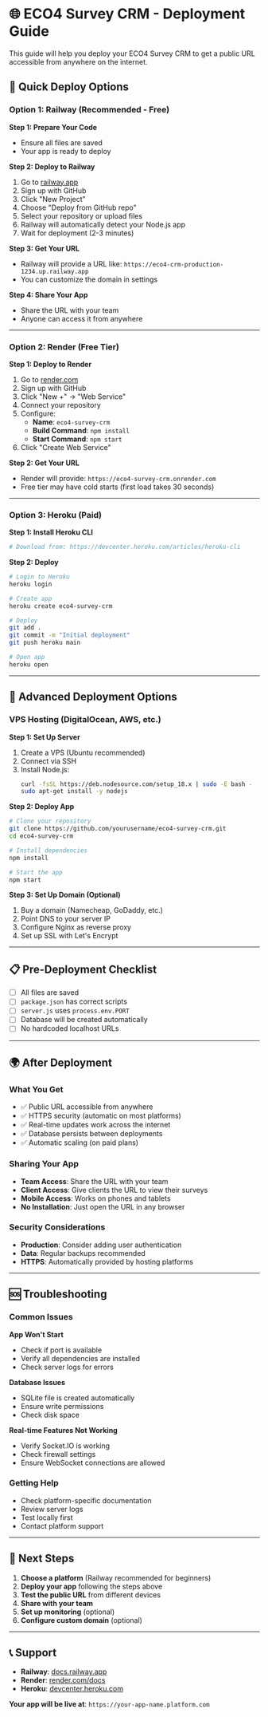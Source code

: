 # 🌐 ECO4 Survey CRM - Deployment Guide

This guide will help you deploy your ECO4 Survey CRM to get a public URL accessible from anywhere on the internet.

## 🚀 **Quick Deploy Options**

### **Option 1: Railway (Recommended - Free)**

**Step 1: Prepare Your Code**
- Ensure all files are saved
- Your app is ready to deploy

**Step 2: Deploy to Railway**
1. Go to [railway.app](https://railway.app)
2. Sign up with GitHub
3. Click "New Project"
4. Choose "Deploy from GitHub repo"
5. Select your repository or upload files
6. Railway will automatically detect your Node.js app
7. Wait for deployment (2-3 minutes)

**Step 3: Get Your URL**
- Railway will provide a URL like: `https://eco4-crm-production-1234.up.railway.app`
- You can customize the domain in settings

**Step 4: Share Your App**
- Share the URL with your team
- Anyone can access it from anywhere

---

### **Option 2: Render (Free Tier)**

**Step 1: Deploy to Render**
1. Go to [render.com](https://render.com)
2. Sign up with GitHub
3. Click "New +" → "Web Service"
4. Connect your repository
5. Configure:
   - **Name**: `eco4-survey-crm`
   - **Build Command**: `npm install`
   - **Start Command**: `npm start`
6. Click "Create Web Service"

**Step 2: Get Your URL**
- Render will provide: `https://eco4-survey-crm.onrender.com`
- Free tier may have cold starts (first load takes 30 seconds)

---

### **Option 3: Heroku (Paid)**

**Step 1: Install Heroku CLI**
```bash
# Download from: https://devcenter.heroku.com/articles/heroku-cli
```

**Step 2: Deploy**
```bash
# Login to Heroku
heroku login

# Create app
heroku create eco4-survey-crm

# Deploy
git add .
git commit -m "Initial deployment"
git push heroku main

# Open app
heroku open
```

---

## 🔧 **Advanced Deployment Options**

### **VPS Hosting (DigitalOcean, AWS, etc.)**

**Step 1: Set Up Server**
1. Create a VPS (Ubuntu recommended)
2. Connect via SSH
3. Install Node.js:
   ```bash
   curl -fsSL https://deb.nodesource.com/setup_18.x | sudo -E bash -
   sudo apt-get install -y nodejs
   ```

**Step 2: Deploy App**
```bash
# Clone your repository
git clone https://github.com/yourusername/eco4-survey-crm.git
cd eco4-survey-crm

# Install dependencies
npm install

# Start the app
npm start
```

**Step 3: Set Up Domain (Optional)**
1. Buy a domain (Namecheap, GoDaddy, etc.)
2. Point DNS to your server IP
3. Configure Nginx as reverse proxy
4. Set up SSL with Let's Encrypt

---

## 📋 **Pre-Deployment Checklist**

- [ ] All files are saved
- [ ] `package.json` has correct scripts
- [ ] `server.js` uses `process.env.PORT`
- [ ] Database will be created automatically
- [ ] No hardcoded localhost URLs

---

## 🌍 **After Deployment**

### **What You Get**
- ✅ Public URL accessible from anywhere
- ✅ HTTPS security (automatic on most platforms)
- ✅ Real-time updates work across the internet
- ✅ Database persists between deployments
- ✅ Automatic scaling (on paid plans)

### **Sharing Your App**
- **Team Access**: Share the URL with your team
- **Client Access**: Give clients the URL to view their surveys
- **Mobile Access**: Works on phones and tablets
- **No Installation**: Just open the URL in any browser

### **Security Considerations**
- **Production**: Consider adding user authentication
- **Data**: Regular backups recommended
- **HTTPS**: Automatically provided by hosting platforms

---

## 🆘 **Troubleshooting**

### **Common Issues**

**App Won't Start**
- Check if port is available
- Verify all dependencies are installed
- Check server logs for errors

**Database Issues**
- SQLite file is created automatically
- Ensure write permissions
- Check disk space

**Real-time Features Not Working**
- Verify Socket.IO is working
- Check firewall settings
- Ensure WebSocket connections are allowed

### **Getting Help**
- Check platform-specific documentation
- Review server logs
- Test locally first
- Contact platform support

---

## 🎯 **Next Steps**

1. **Choose a platform** (Railway recommended for beginners)
2. **Deploy your app** following the steps above
3. **Test the public URL** from different devices
4. **Share with your team**
5. **Set up monitoring** (optional)
6. **Configure custom domain** (optional)

---

## 📞 **Support**

- **Railway**: [docs.railway.app](https://docs.railway.app)
- **Render**: [render.com/docs](https://render.com/docs)
- **Heroku**: [devcenter.heroku.com](https://devcenter.heroku.com)

**Your app will be live at**: `https://your-app-name.platform.com`
